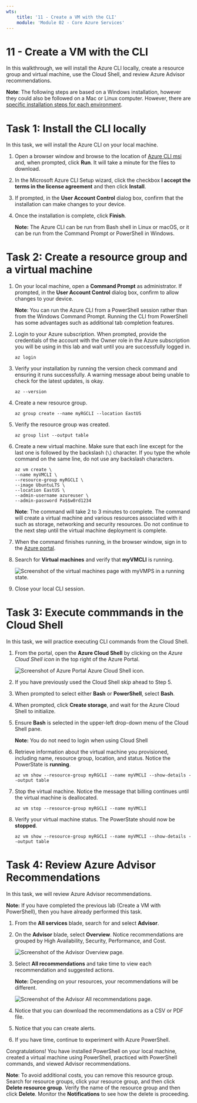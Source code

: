 ```yaml
---
wts:
    title: '11 - Create a VM with the CLI'
    module: 'Module 02 - Core Azure Services'
---
```

# 11 - Create a VM with the CLI

In this walkthrough, we will install the Azure CLI locally, create a resource group and virtual machine, use the Cloud Shell, and review Azure Advisor recommendations. 

**Note**: The following steps are based on a Windows installation, however they could also be followed on a Mac or Linux computer. However, there are [specific installation steps for each environment](https://docs.microsoft.com/cli/azure/install-azure-cli).

# Task 1: Install the CLI locally

In this task, we will install the Azure CLI on your local machine. 

1. Open a browser window and browse to the location of [Azure CLI msi](https://aka.ms/installazurecliwindows) and, when prompted, click **Run**. It will take a minute for the files to download.

2. In the Microsoft Azure CLI Setup wizard, click the checkbox **I accept the terms in the license agreement** and then click **Install**.

3. If prompted, in the **User Account Control** dialog box, confirm that the installation can make changes to your device. 

4. Once the installation is complete, click **Finish**.

    **Note:** The Azure CLI can be run from Bash shell in Linux or macOS, or it can be run from the Command Prompt or PowerShell in Windows. 

# Task 2: Create a resource group and a virtual machine

1. On your local machine, open a **Command Prompt** as administrator. If prompted, in the **User Account Control** dialog box, confirm to allow changes to your device.

    **Note**: You can run the Azure CLI from a PowerShell session rather than from the Windows Command Prompt. Running the CLI from PowerShell has some advantages such as additional tab completion features.

2. Login to your Azure subscription. When prompted, provide the credentials of the account with the Owner role in the Azure subscription you will be using in this lab and wait until you are successfully logged in. 

    ```azurecli
    az login
    ```

3. Verify your installation by running the version check command and ensuring it runs successfully. A warning message about being unable to check for the latest updates, is okay. 

    ```cli
    az --version
    ```

4. Create a new resource group.

    ```cli
    az group create --name myRGCLI --location EastUS
    ```

5. Verify the resource group was created.

    ```cli
    az group list --output table
    ```

6. Create a new virtual machine. Make sure that each line except for the last one is followed by the backslash (`\`) character. If you type the whole command on the same line, do not use any backslash characters. 

    ```cli
    az vm create \
    --name myVMCLI \
    --resource-group myRGCLI \
    --image UbuntuLTS \
    --location EastUS \
    --admin-username azureuser \
    --admin-password Pa$$w0rd1234
    ```

    **Note**: The command will take 2 to 3 minutes to complete. The command will create a virtual machine and various resources associated with it such as storage, networking and security resources. Do not continue to the next step until the virtual machine deployment is complete. 

7. When the command finishes running, in the browser window, sign in to the [Azure portal](https://portal.azure.com).

8. Search for **Virtual machines** and verify that **myVMCLI** is running.

    ![Screenshot of the virtual machines page with myVMPS in a running state.](../images/1101.png)

9. Close your local CLI session. 

# Task 3: Execute commmands in the Cloud Shell

In this task, we will practice executing CLI commands from the Cloud Shell. 

1. From the portal, open the **Azure Cloud Shell** by clicking on the *Azure Cloud Shell icon* in the top right of the Azure Portal.

    ![Screenshot of Azure Portal Azure Cloud Shell icon.](../images/1102.png)

2. If you have previously used the Cloud Shell skip ahead to Step 5. 

3. When prompted to select either **Bash** or **PowerShell**, select **Bash**. 

4. When prompted, click **Create storage**, and wait for the Azure Cloud Shell to initialize. 

5. Ensure **Bash** is selected in the upper-left drop-down menu of the Cloud Shell pane.

    **Note:** You do not need to login when using Cloud Shell

6. Retrieve information about the virtual machine you provisioned, including name, resource group, location, and status. Notice the PowerState is **running**.

    ```cli
    az vm show --resource-group myRGCLI --name myVMCLI --show-details --output table 
    ```

7. Stop the virtual machine. Notice the message that billing continues until the virtual machine is deallocated. 

    ```cli
    az vm stop --resource-group myRGCLI --name myVMCLI
    ```

8. Verify your virtual machine status. The PowerState should now be **stopped**.

    ```cli
    az vm show --resource-group myRGCLI --name myVMCLI --show-details --output table 
    ```

# Task 4: Review Azure Advisor Recommendations

In this task, we will review Azure Advisor recommendations.

   **Note:** If you have completed the previous lab (Create a VM with PowerShell), then you have already performed this task. 

1. From the **All services** blade, search for and select **Advisor**. 

2. On the **Advisor** blade, select **Overview**. Notice recommendations are grouped by High Availability, Security, Performance, and Cost. 

    ![Screenshot of the Advisor Overview page. ](../images/1103.png)

3. Select **All recommendations** and take time to view each recommendation and suggested actions. 

    **Note:** Depending on your resources, your recommendations will be different. 

    ![Screenshot of the Advisor All recommendations page. ](../images/1104.png)

4. Notice that you can download the recommendations as a CSV or PDF file. 

5. Notice that you can create alerts. 

6. If you have time, continue to experiment with Azure PowerShell. 

Congratulations! You have installed PowerShell on your local machine, created a virtual machine using PowerShell, practiced with PowerShell commands, and viewed Advisor recommendations.

**Note**: To avoid additional costs, you can remove this resource group. Search for resource groups, click your resource group, and then click **Delete resource group**. Verify the name of the resource group and then click **Delete**. Monitor the **Notifications** to see how the delete is proceeding.
